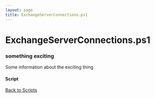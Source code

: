 ```yaml
---
layout: page
title: ExchangeServerConnections.ps1
---
```


# ExchangeServerConnections.ps1

### something exciting

Some information about the exciting thing

#### Script

<script src="https://gist-it.appspot.com/github.com/BanterBoy/scripts-blog/blob/master/PowerShell/Extras/ExchangeServerConnections.ps1"></script>

<a href="/scripts.html">Back to Scripts</a>
